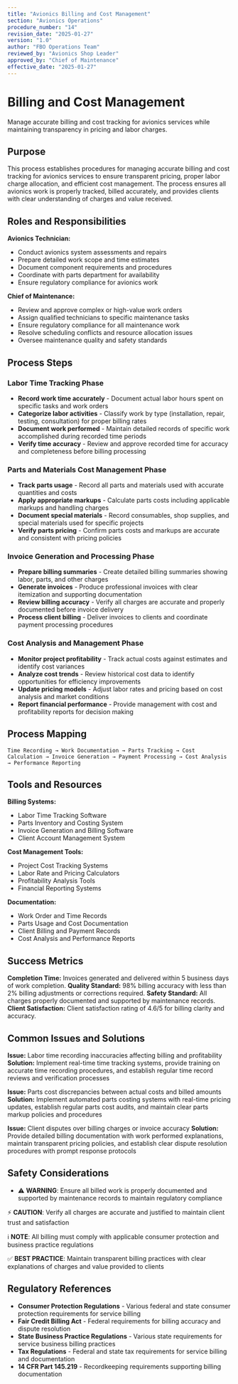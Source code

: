 ```yaml
---
title: "Avionics Billing and Cost Management"
section: "Avionics Operations"
procedure_number: "14"
revision_date: "2025-01-27"
version: "1.0"
author: "FBO Operations Team"
reviewed_by: "Avionics Shop Leader"
approved_by: "Chief of Maintenance"
effective_date: "2025-01-27"
---
```


# Billing and Cost Management

Manage accurate billing and cost tracking for avionics services while maintaining transparency in pricing and labor charges.

## Purpose

This process establishes procedures for managing accurate billing and cost tracking for avionics services to ensure transparent pricing, proper labor charge allocation, and efficient cost management. The process ensures all avionics work is properly tracked, billed accurately, and provides clients with clear understanding of charges and value received.

## Roles and Responsibilities

**Avionics Technician:**

- Conduct avionics system assessments and repairs
- Prepare detailed work scope and time estimates
- Document component requirements and procedures
- Coordinate with parts department for availability
- Ensure regulatory compliance for avionics work

**Chief of Maintenance:**

- Review and approve complex or high-value work orders
- Assign qualified technicians to specific maintenance tasks
- Ensure regulatory compliance for all maintenance work
- Resolve scheduling conflicts and resource allocation issues
- Oversee maintenance quality and safety standards
## Process Steps

### Labor Time Tracking Phase

- **Record work time accurately** - Document actual labor hours spent on specific tasks and work orders
- **Categorize labor activities** - Classify work by type (installation, repair, testing, consultation) for proper billing rates
- **Document work performed** - Maintain detailed records of specific work accomplished during recorded time periods
- **Verify time accuracy** - Review and approve recorded time for accuracy and completeness before billing processing

### Parts and Materials Cost Management Phase

- **Track parts usage** - Record all parts and materials used with accurate quantities and costs
- **Apply appropriate markups** - Calculate parts costs including applicable markups and handling charges
- **Document special materials** - Record consumables, shop supplies, and special materials used for specific projects
- **Verify parts pricing** - Confirm parts costs and markups are accurate and consistent with pricing policies

### Invoice Generation and Processing Phase

- **Prepare billing summaries** - Create detailed billing summaries showing labor, parts, and other charges
- **Generate invoices** - Produce professional invoices with clear itemization and supporting documentation
- **Review billing accuracy** - Verify all charges are accurate and properly documented before invoice delivery
- **Process client billing** - Deliver invoices to clients and coordinate payment processing procedures

### Cost Analysis and Management Phase

- **Monitor project profitability** - Track actual costs against estimates and identify cost variances
- **Analyze cost trends** - Review historical cost data to identify opportunities for efficiency improvements
- **Update pricing models** - Adjust labor rates and pricing based on cost analysis and market conditions
- **Report financial performance** - Provide management with cost and profitability reports for decision making

## Process Mapping

```
Time Recording → Work Documentation → Parts Tracking → Cost Calculation → Invoice Generation → Payment Processing → Cost Analysis → Performance Reporting
```

## Tools and Resources

**Billing Systems:**

- Labor Time Tracking Software
- Parts Inventory and Costing System
- Invoice Generation and Billing Software
- Client Account Management System

**Cost Management Tools:**

- Project Cost Tracking Systems
- Labor Rate and Pricing Calculators
- Profitability Analysis Tools
- Financial Reporting Systems

**Documentation:**

- Work Order and Time Records
- Parts Usage and Cost Documentation
- Client Billing and Payment Records
- Cost Analysis and Performance Reports

## Success Metrics

**Completion Time:** Invoices generated and delivered within 5 business days of work completion.
**Quality Standard:** 98% billing accuracy with less than 2% billing adjustments or corrections required.
**Safety Standard:** All charges properly documented and supported by maintenance records.
**Client Satisfaction:** Client satisfaction rating of 4.6/5 for billing clarity and accuracy.

## Common Issues and Solutions

**Issue:** Labor time recording inaccuracies affecting billing and profitability
**Solution:** Implement real-time time tracking systems, provide training on accurate time recording procedures, and establish regular time record reviews and verification processes

**Issue:** Parts cost discrepancies between actual costs and billed amounts
**Solution:** Implement automated parts costing systems with real-time pricing updates, establish regular parts cost audits, and maintain clear parts markup policies and procedures

**Issue:** Client disputes over billing charges or invoice accuracy
**Solution:** Provide detailed billing documentation with work performed explanations, maintain transparent pricing policies, and establish clear dispute resolution procedures with prompt response protocols

## Safety Considerations

- ⚠️ **WARNING**: Ensure all billed work is properly documented and supported by maintenance records to maintain regulatory compliance



⚡ **CAUTION**: Verify all charges are accurate and justified to maintain client trust and satisfaction

ℹ️ **NOTE**: All billing must comply with applicable consumer protection and business practice regulations

✅ **BEST PRACTICE**: Maintain transparent billing practices with clear explanations of charges and value provided to clients

## Regulatory References

- **Consumer Protection Regulations** - Various federal and state consumer protection requirements for service billing
- **Fair Credit Billing Act** - Federal requirements for billing accuracy and dispute resolution
- **State Business Practice Regulations** - Various state requirements for service business billing practices
- **Tax Regulations** - Federal and state tax requirements for service billing and documentation
- **14 CFR Part 145.219** - Recordkeeping requirements supporting billing documentation
